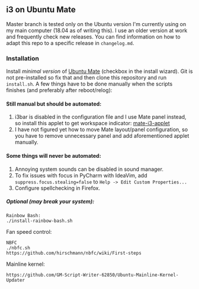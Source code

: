 i3 on Ubuntu Mate
--------------------------------
Master branch is tested only on the Ubuntu version I'm currently 
using on my main computer (18.04 as of writing this).
I use an older version at work and frequently check new releases.
You can find information on how to adapt this repo to a specific 
release in `changelog.md`.

### Installation
Install *minimal version* of [Ubuntu Mate](https://ubuntu-mate.org/download/) 
\(checkbox in the install wizard).
Git is not pre-installed so fix that and then clone this repository
and run `install.sh`. A few things have to be done manually when the
scripts finishes \(and preferably after reboot/relog):

#### Still manual but should be automated:
1. i3bar is disabled in the configuration file and I use Mate panel 
    instead, so install this applet to get workspace indicator:
    [mate-i3-applet](https://github.com/city41/mate-i3-applet)
2. I have not figured yet how to move Mate layout/panel configuration,
    so you have to remove unnecessary panel and add aforementioned applet
    manually.

#### Some things will never be automated:
1. Annoying system sounds can be disabled in sound manager.
2. To fix issues with focus in PyCharm with IdeaVim, add
`suppress.focus.stealing=false` to `Help -> Edit Custom Properties...`
3. Configure spellchecking in Firefox.

##### Optional \(may break your system):
```
Rainbow Bash:
./install-rainbow-bash.sh
```

Fan speed control:
```
NBFC
./nbfc.sh
https://github.com/hirschmann/nbfc/wiki/First-steps
```

Mainline kernel:
```
https://github.com/GM-Script-Writer-62850/Ubuntu-Mainline-Kernel-Updater
```
